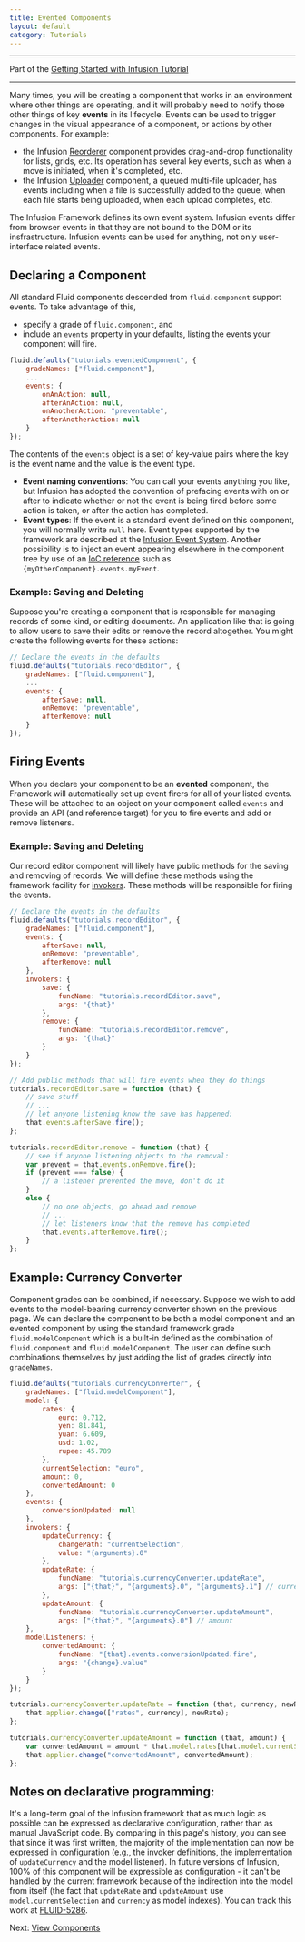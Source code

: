 ```yaml
---
title: Evented Components
layout: default
category: Tutorials
---
```


---
Part of the [Getting Started with Infusion Tutorial](GettingStartedWithInfusion.md)

---

Many times, you will be creating a component that works in an environment where other things are operating, and it will probably need to notify those other things of key **events** in its lifecycle. 
Events can be used to trigger changes in the visual appearance of a component, or actions by other components. For example:

* the Infusion [Reorderer](../to-do/Reorderer.md) component provides drag-and-drop functionality for lists, grids, etc. Its operation has several key events, such as when a move is initiated, when it's completed, etc.
* the Infusion [Uploader](../to-do/Uploader.md) component, a queued multi-file uploader, has events including when a file is successfully added to the queue, when each file starts being uploaded, when each upload completes, etc.

The Infusion Framework defines its own event system. Infusion events differ from browser events in that they are not bound to the DOM or its insfrastructure. Infusion events can be used for anything, not only user-interface related events.

## Declaring a Component ##

All standard Fluid components descended from `fluid.component` support events. To take advantage of this,

* specify a grade of `fluid.component`, and
* include an `events` property in your defaults, listing the events your component will fire.

```javascript
fluid.defaults("tutorials.eventedComponent", {
    gradeNames: ["fluid.component"],
    ...
    events: {
        onAnAction: null,
        afterAnAction: null,
        onAnotherAction: "preventable",
        afterAnotherAction: null
    }
});
```

The contents of the `events` object is a set of key-value pairs where the key is the event name and the value is the event type.

* **Event naming conventions**: You can call your events anything you like, but Infusion has adopted the convention of prefacing events with on or after to indicate whether or not the event is being fired before some action is taken, or after the action has completed.
* **Event types**: If the event is a standard event defined on this component, you will normally write `null` here. Event types supported by the framework are described at the [Infusion Event System](../InfusionEventSystem.md). Another possibility is to inject an event appearing elsewhere in the component tree by use of an [IoC reference](../IoCReferences.md) such as `{myOtherComponent}.events.myEvent`.

### Example: Saving and Deleting ###

Suppose you're creating a component that is responsible for managing records of some kind, or editing documents. An application like that is going to allow users to save their edits or remove the record altogether. You might create the following events for these actions:

```javascript
// Declare the events in the defaults
fluid.defaults("tutorials.recordEditor", {
    gradeNames: ["fluid.component"],
    ...
    events: {
        afterSave: null,
        onRemove: "preventable",
        afterRemove: null
    }
});
```

## Firing Events ##

When you declare your component to be an **evented** component, the Framework will automatically set up event firers for all of your listed events. These will be attached to an object on your component called `events` and provide an API (and reference target) for you to fire events and add or remove listeners.

### Example: Saving and Deleting ###

Our record editor component will likely have public methods for the saving and removing of records. We will define these methods using the framework facility for [invokers](../Invokers.md). These methods will be responsible for firing the events.

```javascript
// Declare the events in the defaults
fluid.defaults("tutorials.recordEditor", {
    gradeNames: ["fluid.component"],
    events: {
        afterSave: null,
        onRemove: "preventable",
        afterRemove: null
    },
    invokers: {
        save: {
            funcName: "tutorials.recordEditor.save",
            args: "{that}"
        },
        remove: {
            funcName: "tutorials.recordEditor.remove",
            args: "{that}"
        }
    }
});

// Add public methods that will fire events when they do things
tutorials.recordEditor.save = function (that) {
    // save stuff
    // ...
    // let anyone listening know the save has happened:
    that.events.afterSave.fire();
};

tutorials.recordEditor.remove = function (that) {
    // see if anyone listening objects to the removal:
    var prevent = that.events.onRemove.fire();
    if (prevent === false) {
        // a listener prevented the move, don't do it
    }
    else {
        // no one objects, go ahead and remove
        // ...
        // let listeners know that the remove has completed
        that.events.afterRemove.fire();
    }
};
```

## Example: Currency Converter ##

Component grades can be combined, if necessary. Suppose we wish to add events to the model-bearing currency converter shown on the previous page. We can declare the component to be both a model component and an evented component by using the standard framework grade `fluid.modelComponent` which is a built-in defined as the combination of `fluid.component` and `fluid.modelComponent`. The user can define such combinations themselves by just adding the list of grades directly into `gradeNames`.

```javascript
fluid.defaults("tutorials.currencyConverter", {
    gradeNames: ["fluid.modelComponent"],
    model: {
        rates: {
            euro: 0.712,
            yen: 81.841,
            yuan: 6.609,
            usd: 1.02,
            rupee: 45.789
        },
        currentSelection: "euro",
        amount: 0,
        convertedAmount: 0
    },
    events: {
        conversionUpdated: null
    },
    invokers: {
        updateCurrency: {
            changePath: "currentSelection",
            value: "{arguments}.0"
        },
        updateRate: {
            funcName: "tutorials.currencyConverter.updateRate",
            args: ["{that}", "{arguments}.0", "{arguments}.1"] // currency, newRate
        },
        updateAmount: {
            funcName: "tutorials.currencyConverter.updateAmount",
            args: ["{that}", "{arguments}.0"] // amount
    },
    modelListeners: {
        convertedAmount: {
            funcName: "{that}.events.conversionUpdated.fire",
            args: "{change}.value"
        }
    }
});

tutorials.currencyConverter.updateRate = function (that, currency, newRate) {
    that.applier.change(["rates", currency], newRate);
};

tutorials.currencyConverter.updateAmount = function (that, amount) {
    var convertedAmount = amount * that.model.rates[that.model.currentSelection];
    that.applier.change("convertedAmount", convertedAmount);
};
```

## Notes on declarative programming: ##

It's a long-term goal of the Infusion framework that as much logic as possible can be expressed as declarative configuration, rather than as manual JavaScript code. By comparing in this page's history, you can see that since it was first written, the majority of the implementation can now be expressed in configuration (e.g., the invoker definitions, the implementation of `updateCurrency` and the model listener). In future versions of Infusion, 100% of this component will be expressible as configuration - it can't be handled by the current framework because of the indirection into the model from itself (the fact that `updateRate` and `updateAmount` use `model.currentSelection` and `currency` as model indexes). You can track this work at [FLUID-5286](http://issues.fluidproject.org/browse/FLUID-5286).

Next: [View Components](ViewComponents.md)
